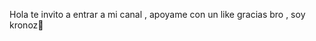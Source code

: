Hola te invito a entrar a mi canal , apoyame con un like gracias bro , soy kronoz👺

<!---
Eduardo6891982/Eduardo6891982 is a ✨ special ✨ repository because its `README.md` (this file) appears on your GitHub profile.
You can click the Preview link to take a look at your changes.
--->
